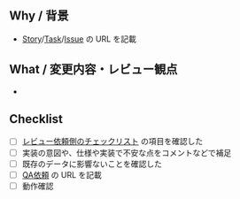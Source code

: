 ## Why / 背景

- [Story]()/[Task]()/[Issue]() の URL を記載

## What / 変更内容・レビュー観点

- 

## Checklist

- [ ] [レビュー依頼側のチェックリスト](https://www.notion.so/henry-inc/Code-review-55c4fcd2587444ca987480a813a7b93a) の項目を確認した
- [ ] 実装の意図や、仕様や実装で不安な点をコメントなどで補足
- [ ] 既存のデータに影響ないことを確認した
- [ ] [QA依頼]() の URL を記載
- [ ] 動作確認
